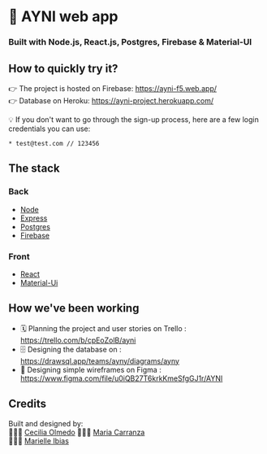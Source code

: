 # 🤝 AYNI web app
### Built with Node.js, React.js, Postgres, Firebase & Material-UI

## How to quickly try it?

👉 The project is hosted on Firebase: https://ayni-f5.web.app/<br/>
👉 Database on Heroku: https://ayni-project.herokuapp.com/

💡 If you don't want to go through the sign-up process, here are a few login credentials you can use:
```
* test@test.com // 123456
```

## The stack
### Back
* [Node](https://nodejs.org/en/)
* [Express](https://expressjs.com/)
* [Postgres](https://www.postgresql.org/)
* [Firebase](https://firebase.google.com/)

### Front
* [React](https://reactjs.org/)
* [Material-Ui](https://material-ui.com/)

## How we've been working
* 🗓 Planning the project and user stories on Trello : https://trello.com/b/cpEoZolB/ayni
* 🗄 Designing the database on : https://drawsql.app/teams/ayny/diagrams/ayny
* 🎨 Designing simple wireframes on Figma : https://www.figma.com/file/u0iQB27T6krkKmeSfgGJ1r/AYNI

## Credits

Built and designed by:<br/>
👨🏻‍💻 <a href="https://github.com/Chechutech">Cecilia Olmedo</a>
👨🏻‍💻 <a href="https://github.com/Mariacarranzavaldes">Maria Carranza</a><br/>
👨🏻‍💻 <a href="https://github.com/marielleia">Marielle Ibias</a><br/>

